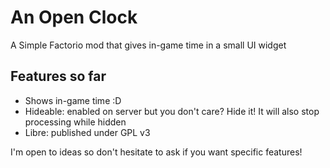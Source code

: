 # An Open Clock
A Simple Factorio mod that gives in-game time in a small UI widget

## Features so far

* Shows in-game time :D
* Hideable: enabled on server but you don't care? Hide it! It will also stop processing while hidden
* Libre: published under GPL v3

I'm open to ideas so don't hesitate to ask if you want specific features!